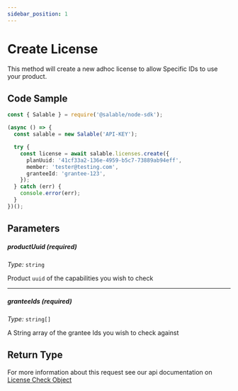 ```yaml
---
sidebar_position: 1
---
```


# Create License

This method will create a new adhoc license to allow Specific IDs to use your product.

## Code Sample

```typescript
const { Salable } = require('@salable/node-sdk');

(async () => {
  const salable = new Salable('API-KEY');

  try {
    const license = await salable.licenses.create({
      planUuid: '41cf33a2-136e-4959-b5c7-73889ab94eff',
      member: 'tester@testing.com',
      granteeId: 'grantee-123',
    });
  } catch (err) {
    console.error(err);
  }
})();
```

## Parameters

##### productUuid (_required_)

_Type:_ `string`

Product `uuid` of the capabilities you wish to check

---

##### granteeIds (_required_)

_Type:_ `string[]`

A String array of the grantee Ids you wish to check against

## Return Type

For more information about this request see our api documentation on [License Check Object](https://docs.salable.app/api#tag/Licenses/operation/getLicenseCheck)
